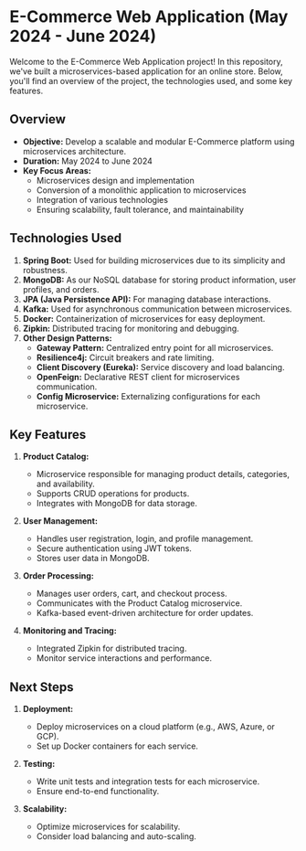 # E-Commerce Web Application (May 2024 - June 2024)

Welcome to the E-Commerce Web Application project! In this repository, we've built a microservices-based application for an online store. Below, you'll find an overview of the project, the technologies used, and some key features.

## Overview

- **Objective:** Develop a scalable and modular E-Commerce platform using microservices architecture.
- **Duration:** May 2024 to June 2024
- **Key Focus Areas:**
  - Microservices design and implementation
  - Conversion of a monolithic application to microservices
  - Integration of various technologies
  - Ensuring scalability, fault tolerance, and maintainability

## Technologies Used

1. **Spring Boot:** Used for building microservices due to its simplicity and robustness.
2. **MongoDB:** As our NoSQL database for storing product information, user profiles, and orders.
3. **JPA (Java Persistence API):** For managing database interactions.
4. **Kafka:** Used for asynchronous communication between microservices.
5. **Docker:** Containerization of microservices for easy deployment.
6. **Zipkin:** Distributed tracing for monitoring and debugging.
7. **Other Design Patterns:**
   - **Gateway Pattern:** Centralized entry point for all microservices.
   - **Resilience4j:** Circuit breakers and rate limiting.
   - **Client Discovery (Eureka):** Service discovery and load balancing.
   - **OpenFeign:** Declarative REST client for microservices communication.
   - **Config Microservice:** Externalizing configurations for each microservice.

## Key Features

1. **Product Catalog:**
   - Microservice responsible for managing product details, categories, and availability.
   - Supports CRUD operations for products.
   - Integrates with MongoDB for data storage.

2. **User Management:**
   - Handles user registration, login, and profile management.
   - Secure authentication using JWT tokens.
   - Stores user data in MongoDB.

3. **Order Processing:**
   - Manages user orders, cart, and checkout process.
   - Communicates with the Product Catalog microservice.
   - Kafka-based event-driven architecture for order updates.

4. **Monitoring and Tracing:**
   - Integrated Zipkin for distributed tracing.
   - Monitor service interactions and performance.

## Next Steps

1. **Deployment:**
   - Deploy microservices on a cloud platform (e.g., AWS, Azure, or GCP).
   - Set up Docker containers for each service.

2. **Testing:**
   - Write unit tests and integration tests for each microservice.
   - Ensure end-to-end functionality.

3. **Scalability:**
   - Optimize microservices for scalability.
   - Consider load balancing and auto-scaling.
